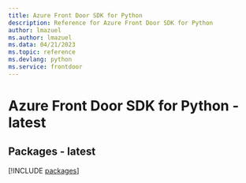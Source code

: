 ```yaml
---
title: Azure Front Door SDK for Python
description: Reference for Azure Front Door SDK for Python
author: lmazuel
ms.author: lmazuel
ms.data: 04/21/2023
ms.topic: reference
ms.devlang: python
ms.service: frontdoor
---
```

# Azure Front Door SDK for Python - latest
## Packages - latest
[!INCLUDE [packages](front-door-index.md)]